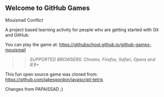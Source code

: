 ## Welcome to GitHub Games
Mouismail Conflict 

A project based learning activity for people who are getting started with Git and GitHub.

You can play the game at: https://githubschool.github.io/github-games-mouismail

>> _*SUPPORTED BROWSERS*: Chrome, Firefox, Safari, Opera and IE9+_

This fun open source game was cloned from: https://github.com/jakesgordon/javascript-tetris


Changes from PAPAISSAD ;)


